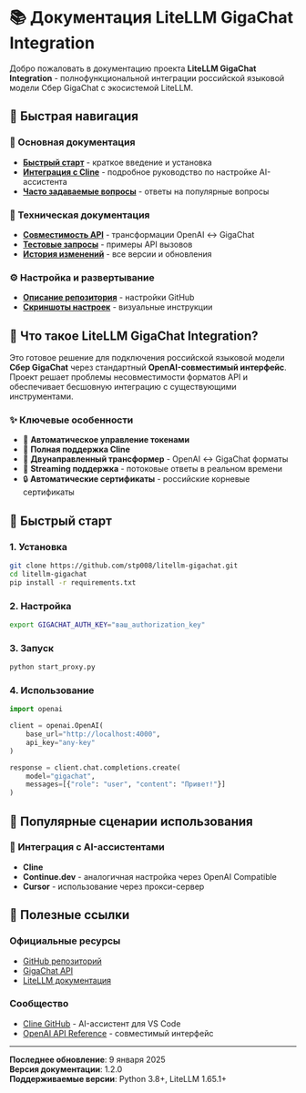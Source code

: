 # 📚 Документация LiteLLM GigaChat Integration

Добро пожаловать в документацию проекта **LiteLLM GigaChat Integration** - полнофункциональной интеграции российской языковой модели Сбер GigaChat с экосистемой LiteLLM.

## 🚀 Быстрая навигация

### 📖 Основная документация
- **[Быстрый старт](../README.md)** - краткое введение и установка
- **[Интеграция с Cline](GIGACHAT_COMPATIBILITY.md)** - подробное руководство по настройке AI-ассистента
- **[Часто задаваемые вопросы](FAQ.md)** - ответы на популярные вопросы

### 🔧 Техническая документация
- **[Совместимость API](GIGACHAT_COMPATIBILITY.md)** - трансформации OpenAI ↔ GigaChat
- **[Тестовые запросы](TEST_REQUESTS.md)** - примеры API вызовов
- **[История изменений](CHANGELOG.md)** - все версии и обновления

### ⚙️ Настройка и развертывание
- **[Описание репозитория](DESCRIPTION.md)** - настройки GitHub
- **[Скриншоты настроек](images/)** - визуальные инструкции

## 🎯 Что такое LiteLLM GigaChat Integration?

Это готовое решение для подключения российской языковой модели **Сбер GigaChat** через стандартный **OpenAI-совместимый интерфейс**. Проект решает проблемы несовместимости форматов API и обеспечивает бесшовную интеграцию с существующими инструментами.

### ✨ Ключевые особенности

- 🔐 **Автоматическое управление токенами**
- 🤖 **Полная поддержка Cline**
- 🔄 **Двунаправленный трансформер** - OpenAI ↔ GigaChat форматы
- 🌊 **Streaming поддержка** - потоковые ответы в реальном времени
- 🔒 **Автоматические сертификаты** - российские корневые сертификаты

## 🚀 Быстрый старт

### 1. Установка
```bash
git clone https://github.com/stp008/litellm-gigachat.git
cd litellm-gigachat
pip install -r requirements.txt
```

### 2. Настройка
```bash
export GIGACHAT_AUTH_KEY="ваш_authorization_key"
```

### 3. Запуск
```bash
python start_proxy.py
```

### 4. Использование
```python
import openai

client = openai.OpenAI(
    base_url="http://localhost:4000",
    api_key="any-key"
)

response = client.chat.completions.create(
    model="gigachat",
    messages=[{"role": "user", "content": "Привет!"}]
)
```

## 🎯 Популярные сценарии использования

### 🤖 Интеграция с AI-ассистентами
- **Cline**
- **Continue.dev** - аналогичная настройка через OpenAI Compatible
- **Cursor** - использование через прокси-сервер

## 🔗 Полезные ссылки

### Официальные ресурсы
- [GitHub репозиторий](https://github.com/stp008/litellm-gigachat)
- [GigaChat API](https://developers.sber.ru/portal/products/gigachat-api)
- [LiteLLM документация](https://docs.litellm.ai/)

### Сообщество
- [Cline GitHub](https://github.com/cline/cline) - AI-ассистент для VS Code
- [OpenAI API Reference](https://platform.openai.com/docs/api-reference) - совместимый интерфейс

---

**Последнее обновление**: 9 января 2025  
**Версия документации**: 1.2.0  
**Поддерживаемые версии**: Python 3.8+, LiteLLM 1.65.1+
